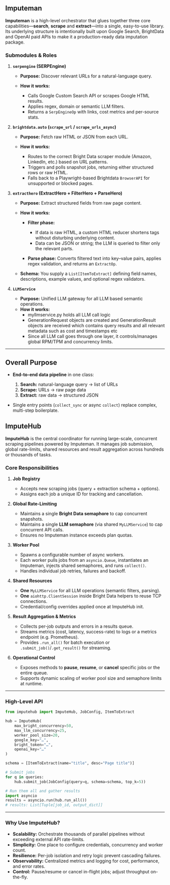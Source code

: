 
## Imputeman

**Imputeman** is a high-level orchestrator that glues together three core capabilities—**search**, **scrape** and **extract**—into a single, easy-to-use library. Its underlying structure is intentionally built upon Google Search, BrightData and OpenAI paid APIs to make it a production-ready data imputation package.

### Submodules & Roles

1. **`serpengine` (SERPEngine)**

   * **Purpose:** Discover relevant URLs for a natural-language query.
   * **How it works:**

     * Calls Google Custom Search API or scrapes Google HTML results.
     * Applies regex, domain or semantic LLM filters.
     * Returns a `SerpEngineOp` with links, cost metrics and per-source stats.

2. **`brightdata.auto` (`scrape_url` / `scrape_urls_async`)**
   
   * **Purpose:** Fetch raw HTML or JSON from each URL.
   * **How it works:**

     * Routes to the correct Bright Data scraper module (Amazon, LinkedIn, etc.) based on URL patterns.
     * Triggers and polls snapshot jobs, returning either structured rows or raw HTML.
     * Falls back to a Playwright-based Brightdata `BrowserAPI` for unsupported or blocked pages.

3. **`extracthero` (ExtractHero + FilterHero + ParseHero)**

   * **Purpose:** Extract structured fields from raw page content.
   * **How it works:**

     * **Filter phase:**

       * If data is raw HTML, a custom HTML reducer shortens tags without disturbing underlying content.
       * Data can be JSON or string; the LLM is queried to filter only the relevant parts.
     * **Parse phase:** Converts filtered text into key–value pairs, applies regex validation, and returns an `ExtractOp`.
   * **Schema:** You supply a `List[ItemToExtract]` defining field names, descriptions, example values, and optional regex validators.

4. **`LLMService`**

   * **Purpose:** Unified LLM gateway for all LLM based semantic operations.
   * **How it works:**
     * myllmservice.py holds all LLM call logic 
     * GenerationRequest objects are created and GenerationResult objects are received which contains
     query results and all relevant metadata such as cost and timestamps etc 
     * Since all LLM call goes through one layer, it controls/manages global RPM/TPM and concurrency limits.
 

---

## Overall Purpose

* **End-to-end data pipeline** in one class:

  1. **Search:** natural-language query → list of URLs
  2. **Scrape:** URLs → raw page data
  3. **Extract:** raw data → structured JSON
* Single entry points (`collect_sync` or async `collect`) replace complex, multi-step boilerplate.



## ImputeHub

**ImputeHub** is the central coordinator for running large-scale, concurrent scraping pipelines powered by Imputeman. It manages job submission, global rate-limits, shared resources and result aggregation across hundreds or thousands of tasks.

### Core Responsibilities

1. **Job Registry**

   * Accepts new scraping jobs (query + extraction schema + options).
   * Assigns each job a unique ID for tracking and cancellation.

2. **Global Rate-Limiting**

   * Maintains a single **Bright Data semaphore** to cap concurrent snapshots.
   * Maintains a single **LLM semaphore** (via shared `MyLLMService`) to cap concurrent API calls.
   * Ensures no Imputeman instance exceeds plan quotas.

3. **Worker Pool**

   * Spawns a configurable number of async workers.
   * Each worker pulls jobs from an `asyncio.Queue`, instantiates an Imputeman, injects shared semaphores, and runs `collect()`.
   * Handles individual job retries, failures and backoff.

4. **Shared Resources**

   * **One** `MyLLMService` for all LLM operations (semantic filters, parsing).
   * **One** `aiohttp.ClientSession` inside Bright Data helpers to reuse TCP connections.
   * Credential/config overrides applied once at ImputeHub init.

5. **Result Aggregation & Metrics**

   * Collects per-job outputs and errors in a results queue.
   * Streams metrics (cost, latency, success-rate) to logs or a metrics endpoint (e.g. Prometheus).
   * Provides `.run_all()` for batch execution or `.submit_job()`/`.get_result()` for streaming.

6. **Operational Control**

   * Exposes methods to **pause**, **resume**, or **cancel** specific jobs or the entire queue.
   * Supports dynamic scaling of worker pool size and semaphore limits at runtime.

---

### High-Level API

```python
from imputehub import ImputeHub, JobConfig, ItemToExtract

hub = ImputeHub(
    max_bright_concurrency=50,
    max_llm_concurrency=25,
    worker_pool_size=20,
    google_key="…",
    bright_token="…",
    openai_key="…"
)

schema = [ItemToExtract(name="title", desc="Page title")]

# Submit jobs
for q in queries:
    hub.submit_job(JobConfig(query=q, schema=schema, top_k=5))

# Run them all and gather results
import asyncio
results = asyncio.run(hub.run_all())
# results: List[Tuple[job_id, output_dict]]
```

---

### Why Use ImputeHub?

* **Scalability:** Orchestrate thousands of parallel pipelines without exceeding external API rate-limits.
* **Simplicity:** One place to configure credentials, concurrency and worker count.
* **Resilience:** Per-job isolation and retry logic prevent cascading failures.
* **Observability:** Centralized metrics and logging for cost, performance, and error rates.
* **Control:** Pause/resume or cancel in-flight jobs; adjust throughput on-the-fly.


